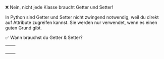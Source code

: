 ❌ Nein, nicht jede Klasse braucht Getter und Setter!

In Python sind Getter und Setter nicht zwingend notwendig, weil du direkt auf Attribute zugreifen kannst.
Sie werden nur verwendet, wenn es einen guten Grund gibt.

✅ Wann brauchst du Getter & Setter?  

|   |   |
|---|---|
|   |   |
|   |   |
|   |   |
|   |   |